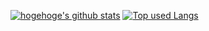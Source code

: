 <!-- リポジトリステータス --> <!-- ソースコード統計 -->
[![hogehoge's github stats](https://github-readme-stats.vercel.app/api?username=shin-carpediem&hide=contribs&count_private=true&show_icons=true&theme=graywhite
)](https://github.com/shin-carpediem/)  [![Top used Langs](https://github-readme-stats.vercel.app/api/top-langs/?username=shin-carpediem&layout=compact&theme=graywhite)](https://github.com/shin-carpediem/)

